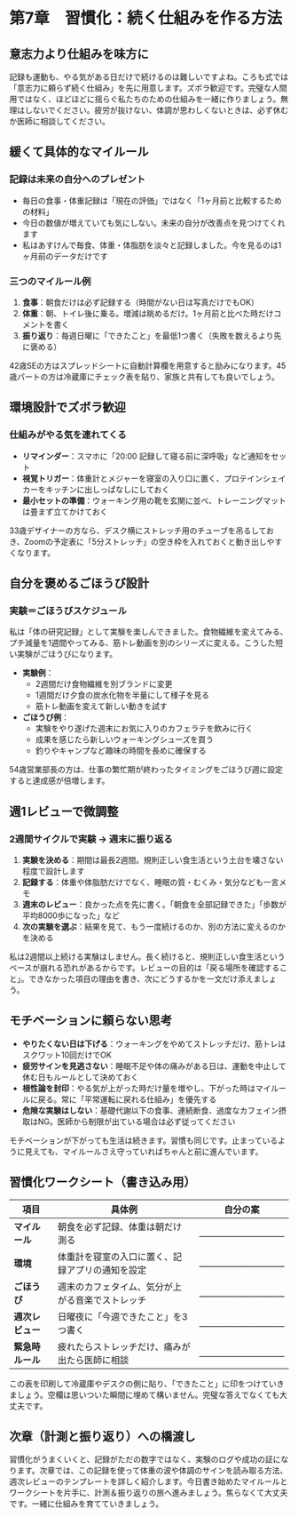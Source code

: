 # 第7章　習慣化：続く仕組みを作る方法

## 意志力より仕組みを味方に

記録も運動も、やる気がある日だけで続けるのは難しいですよね。ころも式では「意志力に頼らず続く仕組み」を先に用意します。ズボラ歓迎です。完璧な人間用ではなく、ほどほどに揺らぐ私たちのための仕組みを一緒に作りましょう。無理はしないでください。疲労が抜けない、体調が思わしくないときは、必ず休むか医師に相談してください。

## 緩くて具体的なマイルール

### 記録は未来の自分へのプレゼント

- 毎日の食事・体重記録は「現在の評価」ではなく「1ヶ月前と比較するための材料」
- 今日の数値が増えていても気にしない。未来の自分が改善点を見つけてくれます
- 私はあすけんで毎食、体重・体脂肪を淡々と記録しました。今を見るのは1ヶ月前のデータだけです

### 三つのマイルール例

1. **食事**：朝食だけは必ず記録する（時間がない日は写真だけでもOK）
2. **体重**：朝、トイレ後に乗る。増減は眺めるだけ。1ヶ月前と比べた時だけコメントを書く
3. **振り返り**：毎週日曜に「できたこと」を最低1つ書く（失敗を数えるより先に褒める）

42歳SEの方はスプレッドシートに自動計算欄を用意すると励みになります。45歳パートの方は冷蔵庫にチェック表を貼り、家族と共有しても良いでしょう。

## 環境設計でズボラ歓迎

### 仕組みがやる気を連れてくる

- **リマインダー**：スマホに「20:00 記録して寝る前に深呼吸」など通知をセット
- **視覚トリガー**：体重計とメジャーを寝室の入り口に置く、プロテインシェイカーをキッチンに出しっぱなしにしておく
- **最小セットの準備**：ウォーキング用の靴を玄関に並べ、トレーニングマットは畳まず立てかけておく

33歳デザイナーの方なら、デスク横にストレッチ用のチューブを吊るしておき、Zoomの予定表に「5分ストレッチ」の空き枠を入れておくと動き出しやすくなります。

## 自分を褒めるごほうび設計

### 実験＝ごほうびスケジュール

私は「体の研究記録」として実験を楽しんできました。食物繊維を変えてみる、プチ減量を1週間やってみる、筋トレ動画を別のシリーズに変える。こうした短い実験がごほうびになります。

- **実験例**：
  - 2週間だけ食物繊維を別ブランドに変更
  - 1週間だけ夕食の炭水化物を半量にして様子を見る
  - 筋トレ動画を変えて新しい動きを試す
- **ごほうび例**：
  - 実験をやり遂げた週末にお気に入りのカフェラテを飲みに行く
  - 成果を感じたら新しいウォーキングシューズを買う
  - 釣りやキャンプなど趣味の時間を長めに確保する

54歳営業部長の方は、仕事の繁忙期が終わったタイミングをごほうび週に設定すると達成感が倍増します。

## 週1レビューで微調整

### 2週間サイクルで実験 → 週末に振り返る

1. **実験を決める**：期間は最長2週間。規則正しい食生活という土台を壊さない程度で設計します
2. **記録する**：体重や体脂肪だけでなく、睡眠の質・むくみ・気分なども一言メモ
3. **週末のレビュー**：良かった点を先に書く。「朝食を全部記録できた」「歩数が平均8000歩になった」など
4. **次の実験を選ぶ**：結果を見て、もう一度続けるのか、別の方法に変えるのかを決める

私は2週間以上続ける実験はしません。長く続けると、規則正しい食生活というベースが崩れる恐れがあるからです。レビューの目的は「戻る場所を確認すること」。できなかった項目の理由を書き、次にどうするかを一文だけ添えましょう。

## モチベーションに頼らない思考

- **やりたくない日は下げる**：ウォーキングをやめてストレッチだけ、筋トレはスクワット10回だけでOK
- **疲労サインを見逃さない**：睡眠不足や体の痛みがある日は、運動を中止して休む日もルールとして決めておく
- **根性論を封印**：やる気が上がった時だけ量を増やし、下がった時はマイルールに戻る。常に「平常運転に戻れる仕組み」を優先する
- **危険な実験はしない**：基礎代謝以下の食事、連続断食、過度なカフェイン摂取はNG。医師から制限が出ている場合は必ず従ってください

モチベーションが下がっても生活は続きます。習慣も同じです。止まっているように見えても、マイルールさえ守っていればちゃんと前に進んでいます。

## 習慣化ワークシート（書き込み用）

| 項目 | 具体例 | 自分の案 |
|------|--------|-----------|
| **マイルール** | 朝食を必ず記録、体重は朝だけ測る | _____________________ |
| **環境** | 体重計を寝室の入口に置く、記録アプリの通知を設定 | _____________________ |
| **ごほうび** | 週末のカフェタイム、気分が上がる音楽でストレッチ | _____________________ |
| **週次レビュー** | 日曜夜に「今週できたこと」を3つ書く | _____________________ |
| **緊急時ルール** | 疲れたらストレッチだけ、痛みが出たら医師に相談 | _____________________ |

この表を印刷して冷蔵庫やデスクの側に貼り、「できたこと」に印をつけていきましょう。空欄は思いついた瞬間に埋めて構いません。完璧な答えでなくても大丈夫です。

## 次章（計測と振り返り）への橋渡し

習慣化がうまくいくと、記録がただの数字ではなく、実験のログや成功の証になります。次章では、この記録を使って体重の波や体調のサインを読み取る方法、週次レビューのテンプレートを詳しく紹介します。今日書き始めたマイルールとワークシートを片手に、計測＆振り返りの旅へ進みましょう。焦らなくて大丈夫です。一緒に仕組みを育てていきましょう。
